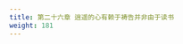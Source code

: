 ```yaml
---
title: 第二十六章 逍遥的心有赖于祷告并非由于读书
weight: 181
---
```

<script>
  window.location.href = "/效法基督/scroll3/25_26_内心平安与灵性进步之秘诀_逍遥的心有赖于祷告并非由于读书/#第二十六章-逍遥的心有赖于祷告并非由于读书";
</script>
